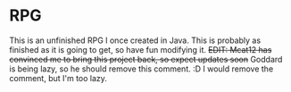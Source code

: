 RPG
===
This is an unfinished RPG I once created in Java.
This is probably as finished as it is going to get, so have fun modifying it.
<del>EDIT: Mcat12 has convinced me to bring this project back, so expect updates soon</del>
Goddard is being lazy, so he should remove this comment. :D
I would remove the comment, but I'm too lazy.
